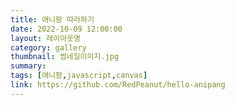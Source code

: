 ```yaml
---
title: 애니팡 따라하기
date: 2022-10-09 12:00:00
layout: 레이아웃명
category: gallery
thumbnail: 썸네일이미지.jpg
summary: 
tags: [애니팡,javascript,canvas]
link: https://github.com/RedPeanut/hello-anipang
---
```

